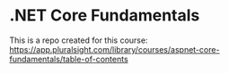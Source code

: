 # .NET Core Fundamentals

This is a repo created for this course: https://app.pluralsight.com/library/courses/aspnet-core-fundamentals/table-of-contents
